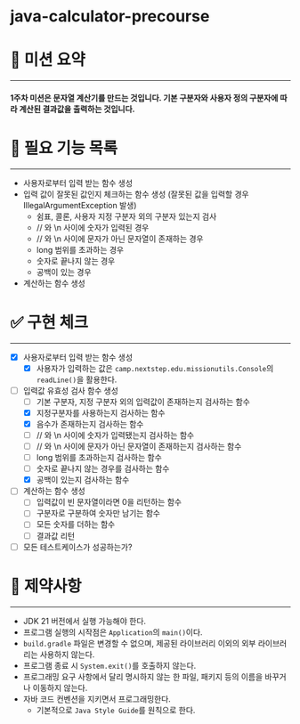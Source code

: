 # java-calculator-precourse

# 💫 미션 요약

---
#### 1주차 미션은 문자열 계산기를 만드는 것입니다. 기본 구분자와 사용자 정의 구분자에 따라 계산된 결과값을 출력하는 것입니다.

# 📑 필요 기능 목록

---
- 사용자로부터 입력 받는 함수 생성
- 입력 값이 잘못된 값인지 체크하는 함수 생성 (잘못된 값을 입력할 경우 IllegalArgumentException 발생)
  - 쉼표, 콜론, 사용자 지정 구분자 외의 구분자 있는지 검사
  - // 와 \n 사이에 숫자가 입력된 경우
  - // 와 \n 사이에 문자가 아닌 문자열이 존재하는 경우
  - long 범위를 초과하는 경우
  - 숫자로 끝나지 않는 경우
  - 공백이 있는 경우
- 계산하는 함수 생성 

# ✅ 구현 체크

---
- [x] 사용자로부터 입력 받는 함수 생성
  - [x] 사용자가 입력하는 값은 `camp.nextstep.edu.missionutils.Console`의 `readLine()`을 활용한다.
- [ ] 입력값 유효성 검사 함수 생성
  - [ ] 기본 구분자, 지정 구분자 외의 입력값이 존재하는지 검사하는 함수
  - [x] 지정구분자를 사용하는지 검사하는 함수
  - [x] 음수가 존재하는지 검사하는 함수
  - [ ] // 와 \n 사이에 숫자가 입력됐는지 검사하는 함수
  - [ ] // 와 \n 사이에 문자가 아닌 문자열이 존재하는지 검사하는 함수
  - [ ] long 범위를 초과하는지 검사하는 함수
  - [ ] 숫자로 끝나지 않는 경우를 검사하는 함수
  - [x] 공백이 있는지 검사하는 함수
- [ ] 계산하는 함수 생성
  - [ ] 입력값이 빈 문자열이라면 0을 리턴하는 함수
  - [ ] 구분자로 구분하여 숫자만 남기는 함수
  - [ ] 모든 숫자를 더하는 함수
  - [ ] 결과값 리턴

- [ ] 모든 테스트케이스가 성공하는가?

# 🔐 제약사항

---

- JDK 21 버전에서 실행 가능해야 한다.
- 프로그램 실행의 시작점은 `Application`의 `main()`이다.
- `build.gradle` 파일은 변경할 수 없으며, 제공된 라이브러리 이외의 외부 라이브러리는 사용하지 않는다.
- 프로그램 종료 시 `System.exit()`를 호출하지 않는다.
- 프로그래밍 요구 사항에서 달리 명시하지 않는 한 파일, 패키지 등의 이름을 바꾸거나 이동하지 않는다.
- 자바 코드 컨벤션을 지키면서 프로그래밍한다.
  - 기본적으로 `Java Style Guide`를 원칙으로 한다.